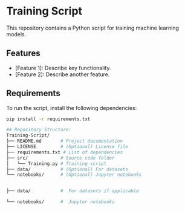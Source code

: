 # Training Script

This repository contains a Python script for training machine learning models.

## Features

- [Feature 1]: Describe key functionality.
- [Feature 2]: Describe another feature.

## Requirements

To run the script, install the following dependencies:

```bash
pip install -r requirements.txt

## Repository Structure:
Training-Script/
├── README.md       # Project documentation
├── LICENSE         # (Optional) License file
├── requirements.txt # List of dependencies
├── src/            # Source code folder
│   └── Training.py # Training script
├── data/           # (Optional) For datasets
└── notebooks/      # (Optional) Jupyter notebooks


├── data/           #  For datasets if applicable

└── notebooks/      #  Jupyter notebooks
